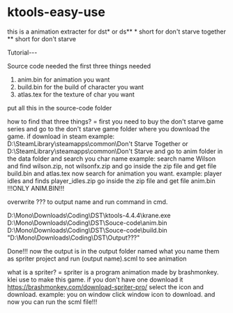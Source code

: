 # ktools-easy-use
this is a animation extracter for dst* or ds**      * short for don't starve together  ** short for don't starve


Tutorial---

Source code needed the first three things needed

1. anim.bin               for animation you want
2. build.bin              for the build of character you want
3. atlas.tex              for the texture of char you want

put all this in the source-code folder

how to find that three things?
= first you need to buy the don't starve game series and go to the don't starve game folder where you download the game. if download in steam
example: D:\SteamLibrary\steamapps\common\Don't Starve Together or D:\SteamLibrary\steamapps\common\Don't Starve
and go to anim folder in the data folder and search you char name example: search name Wilson and find wilson.zip, not wilsonfx.zip
and go inside the zip file and get file build.bin and atlas.tex now search for animation you want.
example: player idles and finds player_idles.zip go inside the zip file and get file anim.bin !!!ONLY ANIM.BIN!!!

overwrite ??? to output name and run command in cmd.


D:\Mono\Downloads\Coding\DST\ktools-4.4.4\krane.exe D:\Mono\Downloads\Coding\DST\Souce-code\anim.bin D:\Mono\Downloads\Coding\DST\Souce-code\build.bin "D:\Mono\Downloads\Coding\DST\Output\???"

Done!!! now the output is in the output folder named what you name them
as spriter project and run (output name).scml to see animation

what is a spriter?
= spriter is a program animation made by brashmonkey. klei use to make this game.
if you don't have one download it https://brashmonkey.com/download-spriter-pro/
select the icon and download. example: you on window click window icon to download.
and now you can run the scml file!!!
